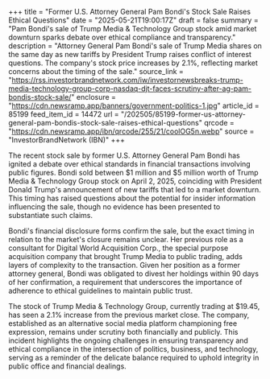 +++
title = "Former U.S. Attorney General Pam Bondi's Stock Sale Raises Ethical Questions"
date = "2025-05-21T19:00:17Z"
draft = false
summary = "Pam Bondi's sale of Trump Media & Technology Group stock amid market downturn sparks debate over ethical compliance and transparency."
description = "Attorney General Pam Bondi's sale of Trump Media shares on the same day as new tariffs by President Trump raises conflict of interest questions. The company's stock price increases by 2.1%, reflecting market concerns about the timing of the sale."
source_link = "https://rss.investorbrandnetwork.com/iw/investornewsbreaks-trump-media-technology-group-corp-nasdaq-djt-faces-scrutiny-after-ag-pam-bondis-stock-sale/"
enclosure = "https://cdn.newsramp.app/banners/government-politics-1.jpg"
article_id = 85199
feed_item_id = 14472
url = "/202505/85199-former-us-attorney-general-pam-bondis-stock-sale-raises-ethical-questions"
qrcode = "https://cdn.newsramp.app/ibn/qrcode/255/21/coolOG5n.webp"
source = "InvestorBrandNetwork (IBN)"
+++

<p>The recent stock sale by former U.S. Attorney General Pam Bondi has ignited a debate over ethical standards in financial transactions involving public figures. Bondi sold between $1 million and $5 million worth of Trump Media & Technology Group stock on April 2, 2025, coinciding with President Donald Trump's announcement of new tariffs that led to a market downturn. This timing has raised questions about the potential for insider information influencing the sale, though no evidence has been presented to substantiate such claims.</p><p>Bondi's financial disclosure forms confirm the sale, but the exact timing in relation to the market's closure remains unclear. Her previous role as a consultant for Digital World Acquisition Corp., the special purpose acquisition company that brought Trump Media to public trading, adds layers of complexity to the transaction. Given her position as a former attorney general, Bondi was obligated to divest her holdings within 90 days of her confirmation, a requirement that underscores the importance of adherence to ethical guidelines to maintain public trust.</p><p>The stock of Trump Media & Technology Group, currently trading at $19.45, has seen a 2.1% increase from the previous market close. The company, established as an alternative social media platform championing free expression, remains under scrutiny both financially and publicly. This incident highlights the ongoing challenges in ensuring transparency and ethical compliance in the intersection of politics, business, and technology, serving as a reminder of the delicate balance required to uphold integrity in public office and financial dealings.</p>